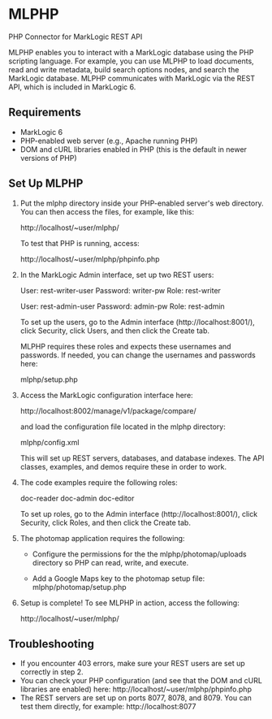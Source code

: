 # MLPHP

PHP Connector for MarkLogic REST API

MLPHP enables you to interact with a MarkLogic database using the PHP scripting
language. For example, you can use MLPHP to load documents, read and write
metadata, build search options nodes, and search the MarkLogic database. MLPHP
communicates with MarkLogic via the REST API, which is included in MarkLogic 6.

## Requirements

* MarkLogic 6
* PHP-enabled web server (e.g., Apache running PHP)
* DOM and cURL libraries enabled in PHP (this is the default in newer versions
of PHP)

## Set Up MLPHP

1. Put the mlphp directory inside your PHP-enabled server's web directory. You
   can then access the files, for example, like this:

   http://localhost/~user/mlphp/

   To test that PHP is running, access:

   http://localhost/~user/mlphp/phpinfo.php

2. In the MarkLogic Admin interface, set up two REST users:

   User: rest-writer-user
   Password: writer-pw
   Role: rest-writer

   User: rest-admin-user
   Password: admin-pw
   Role: rest-admin

   To set up the users, go to the Admin interface (http://localhost:8001/),
   click Security, click Users, and then click the Create tab.

   MLPHP requires these roles and expects these usernames and passwords. If
   needed, you can change the usernames and passwords here:

   mlphp/setup.php

3. Access the MarkLogic configuration interface here:

   http://localhost:8002/manage/v1/package/compare/

   and load the configuration file located in the mlphp directory:

   mlphp/config.xml

   This will set up REST servers, databases, and database indexes. The API
   classes, examples, and demos require these in order to work.

4. The code examples require the following roles:

   doc-reader
   doc-admin
   doc-editor

   To set up roles, go to the Admin interface (http://localhost:8001/), click
   Security, click Roles, and then click the Create tab.

5. The photomap application requires the following:

    * Configure the permissions for the the mlphp/photomap/uploads directory so
      PHP can read, write, and execute.

    * Add a Google Maps key to the photomap setup file: mlphp/photomap/setup.php

6. Setup is complete! To see MLPHP in action, access the following:

   http://localhost/~user/mlphp/

## Troubleshooting

* If you encounter 403 errors, make sure your REST users are set up correctly
in step 2.
* You can check your PHP configuration (and see that the DOM and cURL
libraries are enabled) here: http://localhost/~user/mlphp/phpinfo.php
* The REST servers are set up on ports 8077, 8078, and 8079. You can test them
directly, for example: http://localhost:8077